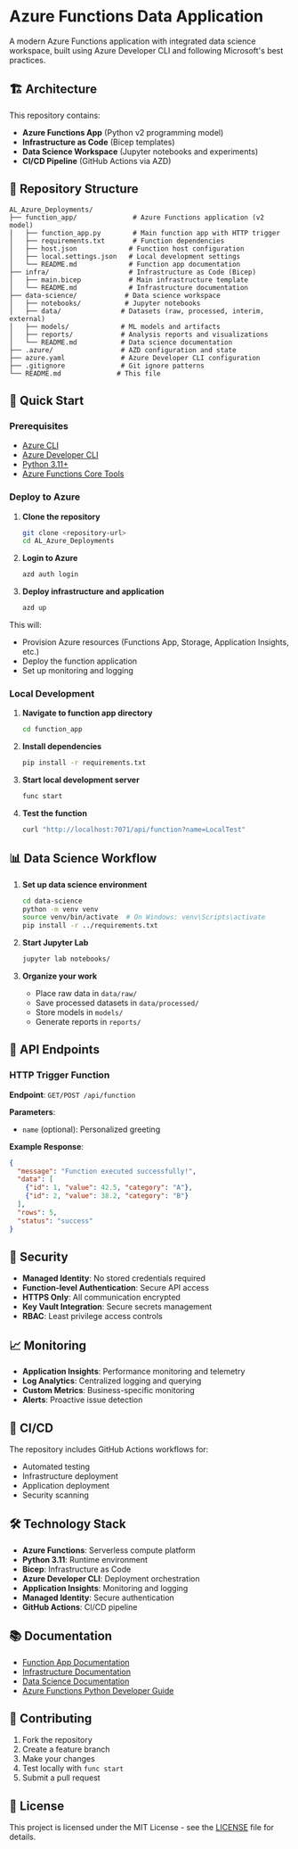 # Azure Functions Data Application

A modern Azure Functions application with integrated data science workspace, built using Azure Developer CLI and following Microsoft's best practices.

## 🏗️ Architecture

This repository contains:
- **Azure Functions App** (Python v2 programming model)
- **Infrastructure as Code** (Bicep templates)
- **Data Science Workspace** (Jupyter notebooks and experiments)
- **CI/CD Pipeline** (GitHub Actions via AZD)

## 📁 Repository Structure

```
AL_Azure_Deployments/
├── function_app/              # Azure Functions application (v2 model)
│   ├── function_app.py        # Main function app with HTTP trigger
│   ├── requirements.txt       # Function dependencies
│   ├── host.json             # Function host configuration
│   ├── local.settings.json   # Local development settings
│   └── README.md             # Function app documentation
├── infra/                    # Infrastructure as Code (Bicep)
│   ├── main.bicep            # Main infrastructure template
│   └── README.md             # Infrastructure documentation
├── data-science/            # Data science workspace
│   ├── notebooks/           # Jupyter notebooks
│   ├── data/               # Datasets (raw, processed, interim, external)
│   ├── models/             # ML models and artifacts
│   ├── reports/            # Analysis reports and visualizations
│   └── README.md           # Data science documentation
├── .azure/                 # AZD configuration and state
├── azure.yaml              # Azure Developer CLI configuration
├── .gitignore              # Git ignore patterns
└── README.md              # This file
```

## 🚀 Quick Start

### Prerequisites

- [Azure CLI](https://docs.microsoft.com/en-us/cli/azure/install-azure-cli)
- [Azure Developer CLI](https://docs.microsoft.com/en-us/azure/developer/azure-developer-cli/install-azd)
- [Python 3.11+](https://www.python.org/downloads/)
- [Azure Functions Core Tools](https://docs.microsoft.com/en-us/azure/azure-functions/functions-run-local)

### Deploy to Azure

1. **Clone the repository**
   ```bash
   git clone <repository-url>
   cd AL_Azure_Deployments
   ```

2. **Login to Azure**
   ```bash
   azd auth login
   ```

3. **Deploy infrastructure and application**
   ```bash
   azd up
   ```

This will:
- Provision Azure resources (Functions App, Storage, Application Insights, etc.)
- Deploy the function application
- Set up monitoring and logging

### Local Development

1. **Navigate to function app directory**
   ```bash
   cd function_app
   ```

2. **Install dependencies**
   ```bash
   pip install -r requirements.txt
   ```

3. **Start local development server**
   ```bash
   func start
   ```

4. **Test the function**
   ```bash
   curl "http://localhost:7071/api/function?name=LocalTest"
   ```

## 📊 Data Science Workflow

1. **Set up data science environment**
   ```bash
   cd data-science
   python -m venv venv
   source venv/bin/activate  # On Windows: venv\Scripts\activate
   pip install -r ../requirements.txt
   ```

2. **Start Jupyter Lab**
   ```bash
   jupyter lab notebooks/
   ```

3. **Organize your work**
   - Place raw data in `data/raw/`
   - Save processed datasets in `data/processed/`
   - Store models in `models/`
   - Generate reports in `reports/`

## 🔧 API Endpoints

### HTTP Trigger Function

**Endpoint**: `GET/POST /api/function`

**Parameters**:
- `name` (optional): Personalized greeting

**Example Response**:
```json
{
  "message": "Function executed successfully!",
  "data": [
    {"id": 1, "value": 42.5, "category": "A"},
    {"id": 2, "value": 38.2, "category": "B"}
  ],
  "rows": 5,
  "status": "success"
}
```

## 🔐 Security

- **Managed Identity**: No stored credentials required
- **Function-level Authentication**: Secure API access
- **HTTPS Only**: All communication encrypted
- **Key Vault Integration**: Secure secrets management
- **RBAC**: Least privilege access controls

## 📈 Monitoring

- **Application Insights**: Performance monitoring and telemetry
- **Log Analytics**: Centralized logging and querying
- **Custom Metrics**: Business-specific monitoring
- **Alerts**: Proactive issue detection

## 🔄 CI/CD

The repository includes GitHub Actions workflows for:
- Automated testing
- Infrastructure deployment
- Application deployment
- Security scanning

## 🛠️ Technology Stack

- **Azure Functions**: Serverless compute platform
- **Python 3.11**: Runtime environment
- **Bicep**: Infrastructure as Code
- **Azure Developer CLI**: Deployment orchestration
- **Application Insights**: Monitoring and logging
- **Managed Identity**: Secure authentication
- **GitHub Actions**: CI/CD pipeline

## 📚 Documentation

- [Function App Documentation](./function_app/README.md)
- [Infrastructure Documentation](./infra/README.md)
- [Data Science Documentation](./data-science/README.md)
- [Azure Functions Python Developer Guide](https://docs.microsoft.com/en-us/azure/azure-functions/functions-reference-python)

## 🤝 Contributing

1. Fork the repository
2. Create a feature branch
3. Make your changes
4. Test locally with `func start`
5. Submit a pull request

## 📄 License

This project is licensed under the MIT License - see the [LICENSE](LICENSE) file for details.
